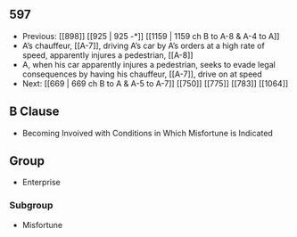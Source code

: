 ## 597
- Previous: [[898]] [[925 | 925 -*]] [[1159 | 1159 ch B to A-8 &amp; A-4 to A]] 
- A’s chauffeur, [[A-7]], driving A’s car by A’s orders at a high rate of speed, apparently injures a pedestrian, [[A-8]]
- A, when his car apparently injures a pedestrian, seeks to evade legal consequences by having his chauffeur, [[A-7]], drive on at speed
- Next: [[669 | 669 ch B to A &amp; A-5 to A-7]] [[750]] [[775]] [[783]] [[1064]] 

## B Clause
- Becoming Invoived with Conditions in Which Misfortune is Indicated

## Group
- Enterprise

### Subgroup
- Misfortune

